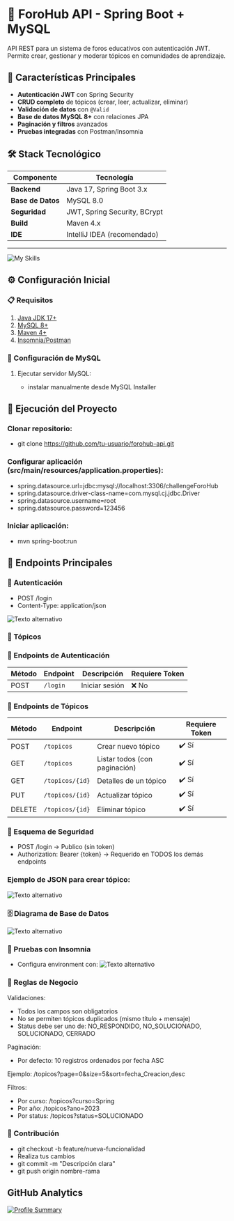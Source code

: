 # 🚀 ForoHub API - Spring Boot + MySQL

API REST para un sistema de foros educativos con autenticación JWT. Permite crear, gestionar y moderar tópicos en comunidades de aprendizaje.

## 📌 Características Principales
- **Autenticación JWT** con Spring Security
- **CRUD completo** de tópicos (crear, leer, actualizar, eliminar)
- **Validación de datos** con `@Valid`
- **Base de datos MySQL 8+** con relaciones JPA
- **Paginación y filtros** avanzados
- **Pruebas integradas** con Postman/Insomnia

## 🛠️ Stack Tecnológico
| Componente       | Tecnología                     |
|------------------|--------------------------------|
| **Backend**      | Java 17, Spring Boot 3.x       |
| **Base de Datos**| MySQL 8.0                      |
| **Seguridad**    | JWT, Spring Security, BCrypt   |
| **Build**        | Maven 4.x                      |
| **IDE**          | IntelliJ IDEA (recomendado)    |

---
![My Skills](https://skillicons.dev/icons?i=html,spring,mysql,git,github,vscode)

## ⚙️ Configuración Inicial

### 📋 Requisitos
1. [Java JDK 17+](https://www.oracle.com/java/technologies/javase-downloads.html)
2. [MySQL 8+](https://dev.mysql.com/downloads/installer/)
3. [Maven 4+](https://maven.apache.org/download.cgi)
4. [Insomnia/Postman](https://insomnia.rest/download)

### 🐳 Configuración de MySQL
1. Ejecutar servidor MySQL:
   
   - instalar manualmente desde MySQL Installer

## 🚀 Ejecución del Proyecto

### Clonar repositorio:
- git clone https://github.com/tu-usuario/forohub-api.git

### Configurar aplicación (src/main/resources/application.properties):
- spring.datasource.url=jdbc:mysql://localhost:3306/challengeForoHub
- spring.datasource.driver-class-name=com.mysql.cj.jdbc.Driver
- spring.datasource.username=root
- spring.datasource.password=123456

### Iniciar aplicación:
- mvn spring-boot:run

## 📡 Endpoints Principales

### 🔐 Autenticación
- POST /login
- Content-Type: application/json

![Texto alternativo](https://firebasestorage.googleapis.com/v0/b/confecciones-5368b.appspot.com/o/login.jpg?alt=media&token=85c2cf56-bb11-4f05-a1bb-fdb51ace190a)

### 📝 Tópicos
### 🔐 Endpoints de Autenticación
| Método | Endpoint   | Descripción               | Requiere Token |
|--------|------------|---------------------------|----------------|
| POST   | `/login`   | Iniciar sesión            | ❌ No          |

### 📝 Endpoints de Tópicos
| Método | Endpoint          | Descripción                          | Requiere Token |
|--------|-------------------|--------------------------------------|----------------|
| POST   | `/topicos`        | Crear nuevo tópico                   | ✔️ Sí          |
| GET    | `/topicos`        | Listar todos (con paginación)        | ✔️ Sí          |
| GET    | `/topicos/{id}`   | Detalles de un tópico                | ✔️ Sí          |
| PUT    | `/topicos/{id}`   | Actualizar tópico                    | ✔️ Sí          |
| DELETE | `/topicos/{id}`   | Eliminar tópico                      | ✔️ Sí          |

### 🔌 Esquema de Seguridad

- POST /login → Publico (sin token)
- Authorization: Bearer {token} → Requerido en TODOS los demás endpoints

### Ejemplo de JSON para crear tópico:
![Texto alternativo](https://firebasestorage.googleapis.com/v0/b/confecciones-5368b.appspot.com/o/Captura%20de%20pantalla%202025-07-19%20023558.jpg?alt=media&token=88661a60-33ab-45c2-92de-58b2598d8f87)
### 🗄️ Diagrama de Base de Datos
![Texto alternativo](https://firebasestorage.googleapis.com/v0/b/confecciones-5368b.appspot.com/o/diagrama_base_de_datos_forohub.png?alt=media&token=d2d6fd64-353e-4d55-9e52-c326e5e762be)

### 🧪 Pruebas con Insomnia
- Configura environment con:
![Texto alternativo](https://firebasestorage.googleapis.com/v0/b/confecciones-5368b.appspot.com/o/Captura%20de%20pantalla%202025-07-19%20022912.jpg?alt=media&token=0321c855-44ae-454d-96f7-e776d53f6dec)

### 📌 Reglas de Negocio
Validaciones:

- Todos los campos son obligatorios
- No se permiten tópicos duplicados (mismo título + mensaje)
- Status debe ser uno de: NO_RESPONDIDO, NO_SOLUCIONADO, SOLUCIONADO, CERRADO

Paginación:

- Por defecto: 10 registros ordenados por fecha ASC

Ejemplo: /topicos?page=0&size=5&sort=fecha_Creacion,desc

Filtros:

- Por curso: /topicos?curso=Spring
- Por año: /topicos?ano=2023
- Por status: /topicos?status=SOLUCIONADO

### 🤝 Contribución
- git checkout -b feature/nueva-funcionalidad
- Realiza tus cambios
- git commit -m "Descripción clara"
- git push origin nombre-rama

## GitHub Analytics
[![Profile Summary](https://github-profile-summary-cards.vercel.app/api/cards/profile-details?username=jolurn&theme=github_dark)](https://github.com/jolurn)
<div style="display: grid; grid-template-columns: repeat(auto-fit, minmax(300px, 1fr)); gap: 20px; margin: 20px 0;">
